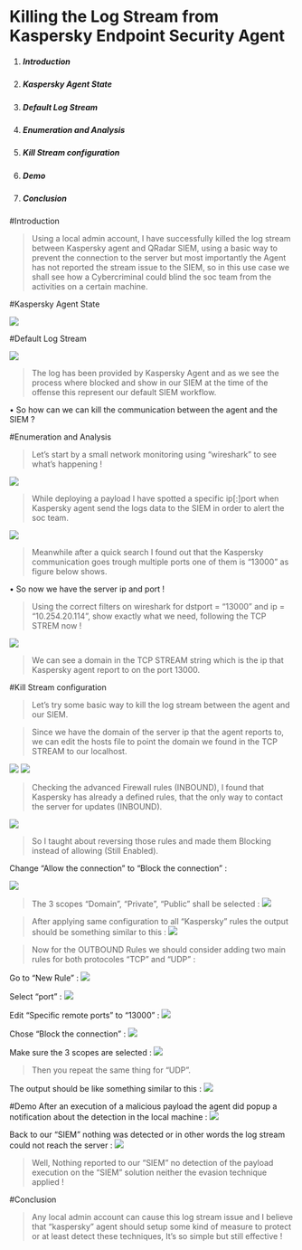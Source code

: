 # Killing the Log Stream from Kaspersky Endpoint Security Agent


1. ##### Introduction
2. ##### Kaspersky Agent State
3. ##### Default Log Stream
4. ##### Enumeration and Analysis
5. ##### Kill Stream configuration
6. ##### Demo
7. ##### Conclusion


#Introduction
> Using a local admin account, I have successfully killed the log stream between Kaspersky agent and QRadar SIEM, using a basic way to prevent the connection to the server but most importantly the Agent has not reported the stream issue to the SIEM, so in this use case we shall see how a Cybercriminal could blind the soc team from the activities on a certain machine.

#Kaspersky Agent State

![](https://github.com/chnz2k/Kill-the-log-stream-of-kaspersky-agent/blob/main/agent-state.jpg?raw=true)

#Default Log Stream

![](https://github.com/chnz2k/Kill-the-log-stream-of-kaspersky-agent/blob/main/log_stream.JPG?raw=true)

> The log has been provided by Kaspersky Agent and as we see the process where blocked and show in our SIEM at the time of the offense this represent our default SIEM workflow.

  • So how can we can kill the communication between the agent and the SIEM ?

#Enumeration and Analysis

> Let’s start by a small network monitoring using “wireshark” to see what’s happening !

![](https://github.com/chnz2k/Kill-the-log-stream-of-kaspersky-agent/blob/main/wireshark_1.JPG?raw=true)

> While deploying a payload I have spotted a specific ip[:]port when Kaspersky agent send the logs data to the SIEM in order to alert the soc team.

![](https://github.com/chnz2k/Kill-the-log-stream-of-kaspersky-agent/blob/main/port_13000.JPG?raw=true)

> Meanwhile after a quick search I found out that the Kaspersky communication goes trough multiple ports one of them is “13000” as figure below shows.

  • So now we have the server ip and port !

> Using the correct filters on wireshark for dstport = “13000” and ip = “10.254.20.114”, show exactly what we need, following the TCP STREM now !

![](https://github.com/chnz2k/Kill-the-log-stream-of-kaspersky-agent/blob/main/wireshark_2.JPG?raw=true)

> We can see a domain in the TCP STREAM string which is the ip that Kaspersky agent report to on the port 13000.

#Kill Stream configuration

> Let’s try some basic way to kill the log stream between the agent and our SIEM.

> Since we have the domain of the server ip that the agent reports to, we can edit the hosts file to point the domain we found in the TCP STREAM to our localhost.

![](https://github.com/chnz2k/Kill-the-log-stream-of-kaspersky-agent/blob/main/hosts.JPG?raw=true)
![](https://github.com/chnz2k/Kill-the-log-stream-of-kaspersky-agent/blob/main/trace.JPG?raw=true)

> Checking the advanced Firewall rules (INBOUND), I found that Kaspersky has already a defined rules, that the only way to contact the server for updates (INBOUND).

![](https://github.com/chnz2k/Kill-the-log-stream-of-kaspersky-agent/blob/main/rules_1.JPG?raw=true)

> So I taught about reversing those rules and made them Blocking instead of allowing (Still Enabled).

Change “Allow the connection” to “Block the connection” :

![](https://github.com/chnz2k/Kill-the-log-stream-of-kaspersky-agent/blob/main/rules_details_1.JPG?raw=true)

> The 3 scopes “Domain”, “Private”, “Public” shall be selected :
![](https://github.com/chnz2k/Kill-the-log-stream-of-kaspersky-agent/blob/main/rules_details_2.JPG?raw=true)

> After applying same configuration to all “Kaspersky” rules the output should be something similar to this :
![](https://github.com/chnz2k/Kill-the-log-stream-of-kaspersky-agent/blob/main/rules_details_3.JPG?raw=true)

> Now for the OUTBOUND Rules we should consider adding two main rules for both protocoles “TCP” and “UDP” :

Go to “New Rule” :
![](https://github.com/chnz2k/Kill-the-log-stream-of-kaspersky-agent/blob/main/rules_details_4.JPG?raw=true)

Select “port” :
![](https://github.com/chnz2k/Kill-the-log-stream-of-kaspersky-agent/blob/main/rules_details_5.JPG?raw=true)

Edit “Specific remote ports” to “13000” :
![](https://github.com/chnz2k/Kill-the-log-stream-of-kaspersky-agent/blob/main/rules_details_6.JPG?raw=true)

Chose “Block the connection” :
![](https://github.com/chnz2k/Kill-the-log-stream-of-kaspersky-agent/blob/main/rules_details_7.JPG?raw=true)

Make sure the 3 scopes are selected :
![](https://github.com/chnz2k/Kill-the-log-stream-of-kaspersky-agent/blob/main/rules_details_8.JPG?raw=true)

> Then you repeat the same thing for “UDP”.

The output should be like something similar to this :
![](https://github.com/chnz2k/Kill-the-log-stream-of-kaspersky-agent/blob/main/rules_details_9.JPG?raw=true)

#Demo
After an execution of a malicious payload the agent did popup a notification about the detection in the local machine :
![](https://github.com/chnz2k/Kill-the-log-stream-of-kaspersky-agent/blob/main/rules_details_10.JPG?raw=true)

Back to our “SIEM” nothing was detected or in other words the log stream could not reach the server :
![](https://github.com/chnz2k/Kill-the-log-stream-of-kaspersky-agent/blob/main/rules_details_11.JPG?raw=true)

> Well, Nothing reported to our “SIEM” no detection of the payload execution on the “SIEM” solution neither the evasion technique applied !

#Conclusion
> Any local admin account can cause this log stream issue and I believe that “kaspersky” agent should setup some kind of measure to protect or at least detect these techniques, It’s so simple but still effective !
